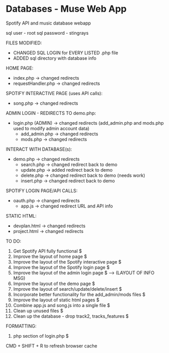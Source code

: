 # Databases - Muse Web App

Spotify API and music database webapp

sql user - root
sql password - stingrays

FILES MODIFIED:

- CHANGED SQL LOGIN for EVERY LISTED .php file
- ADDED sql directory with database info

HOME PAGE:

- index.php -> changed redirects
- requestHandler.php -> changed redirects

SPOTIFY INTERACTIVE PAGE (uses API calls):

- song.php -> changed redirects

ADMIN LOGIN - REDIRECTS TO demo.php:

- login.php (ADMIN) -> changed redirects (add_admin.php and mods.php used to modify admin account data)
  - add_admin.php -> changed redirects
  - mods.php -> changed redirects

INTERACT WITH DATABASE(s):

- demo.php -> changed redirects
  - search.php -> changed redirect back to demo
  - update.php -> added redirect back to demo
  - delete.php -> changed redirect back to demo (needs work)
  - insert.php -> changed redirect back to demo

SPOTIFY LOGIN PAGE/API CALLS:

- oauth.php -> changed redirects
  - app.js -> changed redirect URL and API info

STATIC HTML:

- devplan.html -> changed redirects
- project.html -> changed redirects

TO DO:

1. Get Spotify API fully functional $
2. Improve the layout of home page $
3. Improve the layout of the Spotify interactive page $
4. Improve the layout of the Spotify login page $
5. Improve the layout of the admin login page $ --> (LAYOUT OF INFO MSG)
6. Improve the layout of the demo page $
7. Improve the layout of search/update/delete/insert $
8. Incorporate better functionality for the add_admin/mods files $
9. Improve the layout of static html pages $
10. Combine app.js and song.js into a single file $
11. Clean up unused files $
12. Clean up the database - drop track2, tracks_features $

FORMATTING:

1. php section of login.php $

CMD + SHIFT + R to refresh browser cache
